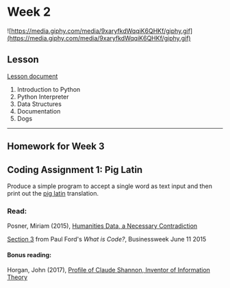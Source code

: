 # Week 2
![https://media.giphy.com/media/9xaryfkdWqqiK6QHKf/giphy.gif](https://media.giphy.com/media/9xaryfkdWqqiK6QHKf/giphy.gif)

## Lesson
[Lesson document](intro_python.md)
1. Introduction to Python 
2. Python Interpreter 
3. Data Structures
4. Documentation
5. Dogs

---
## Homework for Week 3

## Coding Assignment 1: Pig Latin
Produce a simple program to accept a single word as text input and then print out the [pig latin](https://en.wikipedia.org/wiki/Pig_Latin) translation.

### Read:
Posner, Miriam (2015),  [Humanities Data, a Necessary Contradiction ](http://miriamposner.com/blog/humanities-data-a-necessary-contradiction/)

[Section 3](https://www.bloomberg.com/graphics/2015-paul-ford-what-is-code/#why-are-programmers-so-intense-about-languages) from Paul Ford's *What is Code?*, Businessweek June 11 2015

#### Bonus reading:

Horgan, John (2017), [Profile of Claude Shannon, Inventor of Information Theory](https://blogs.scientificamerican.com/cross-check/profile-of-claude-shannon-inventor-of-information-theory/)
